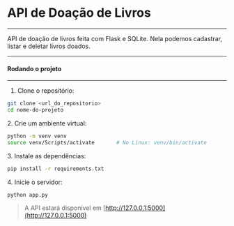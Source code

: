 # API de Doação de Livros

---

API de doação de livros feita com Flask e SQLite. Nela podemos cadastrar, listar e deletar livros doados.

---

<h4>Rodando o projeto</h4>

---

1. Clone o repositório:
    

``` bash
git clone <url_do_repositorio>
cd nome-do-projeto

 ```

2\. Crie um ambiente virtual:

``` bash
python -m venv venv
source venv/Scripts/activate       # No Linux: venv/bin/activate

 ```

3\. Instale as dependências:

``` bash
pip install -r requirements.txt

 ```

4\. Inicie o servidor:

``` bash
python app.py

 ```

> A API estará disponivel em [http://127.0.0.1:5000](http://127.0.0.1:5000)
